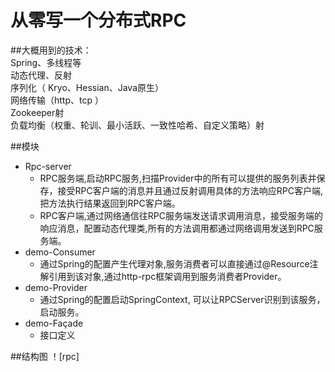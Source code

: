 # 从零写一个分布式RPC

##大概用到的技术：  
Spring、多线程等  
动态代理、反射  
序列化（ Kryo、Hessian、Java原生）  
网络传输（http、tcp ）  
Zookeeper射  
负载均衡（权重、轮训、最小活跃、一致性哈希、自定义策略）射

##模块  
* Rpc-server
    *  RPC服务端,启动RPC服务,扫描Provider中的所有可以提供的服务列表并保存，接受RPC客户端的消息并且通过反射调用具体的方法响应RPC客户端,把方法执行结果返回到RPC客户端。
    *  RPC客户端,通过网络通信往RPC服务端发送请求调用消息，接受服务端的响应消息，配置动态代理类,所有的方法调用都通过网络调用发送到RPC服务端。
* demo-Consumer
    *   通过Spring的配置产生代理对象,服务消费者可以直接通过@Resource注解引用到该对象,通过http-rpc框架调用到服务消费者Provider。
* demo-Provider
    *   通过Spring的配置启动SpringContext, 可以让RPCServer识别到该服务，启动服务。
* demo-Façade
    *   接口定义


##结构图
！[rpc]

